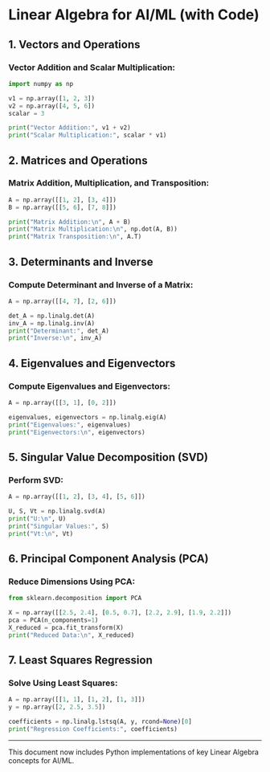 # Linear Algebra for AI/ML (with Code)

## 1. Vectors and Operations
### Vector Addition and Scalar Multiplication:
```python
import numpy as np

v1 = np.array([1, 2, 3])
v2 = np.array([4, 5, 6])
scalar = 3

print("Vector Addition:", v1 + v2)
print("Scalar Multiplication:", scalar * v1)
```

## 2. Matrices and Operations
### Matrix Addition, Multiplication, and Transposition:
```python
A = np.array([[1, 2], [3, 4]])
B = np.array([[5, 6], [7, 8]])

print("Matrix Addition:\n", A + B)
print("Matrix Multiplication:\n", np.dot(A, B))
print("Matrix Transposition:\n", A.T)
```

## 3. Determinants and Inverse
### Compute Determinant and Inverse of a Matrix:
```python
A = np.array([[4, 7], [2, 6]])

det_A = np.linalg.det(A)
inv_A = np.linalg.inv(A)
print("Determinant:", det_A)
print("Inverse:\n", inv_A)
```

## 4. Eigenvalues and Eigenvectors
### Compute Eigenvalues and Eigenvectors:
```python
A = np.array([[3, 1], [0, 2]])

eigenvalues, eigenvectors = np.linalg.eig(A)
print("Eigenvalues:", eigenvalues)
print("Eigenvectors:\n", eigenvectors)
```

## 5. Singular Value Decomposition (SVD)
### Perform SVD:
```python
A = np.array([[1, 2], [3, 4], [5, 6]])

U, S, Vt = np.linalg.svd(A)
print("U:\n", U)
print("Singular Values:", S)
print("Vt:\n", Vt)
```

## 6. Principal Component Analysis (PCA)
### Reduce Dimensions Using PCA:
```python
from sklearn.decomposition import PCA

X = np.array([[2.5, 2.4], [0.5, 0.7], [2.2, 2.9], [1.9, 2.2]])
pca = PCA(n_components=1)
X_reduced = pca.fit_transform(X)
print("Reduced Data:\n", X_reduced)
```

## 7. Least Squares Regression
### Solve Using Least Squares:
```python
A = np.array([[1, 1], [1, 2], [1, 3]])
y = np.array([2, 2.5, 3.5])

coefficients = np.linalg.lstsq(A, y, rcond=None)[0]
print("Regression Coefficients:", coefficients)
```

---
This document now includes Python implementations of key Linear Algebra concepts for AI/ML.
